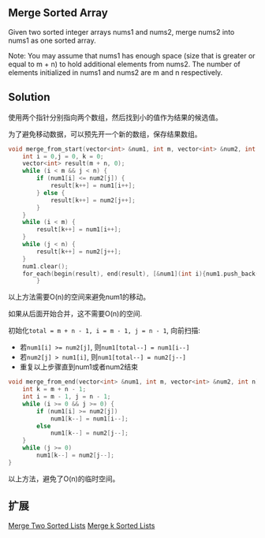 ## Merge Sorted Array

Given two sorted integer arrays nums1 and nums2, merge nums2 into nums1 as one sorted array.

Note:
You may assume that nums1 has enough space (size that is greater or equal to m + n) to hold additional elements from nums2. The number of elements initialized in nums1 and nums2 are m and n respectively.

## Solution

使用两个指针分别指向两个数组，然后找到小的值作为结果的候选值。

为了避免移动数据，可以预先开一个新的数组，保存结果数组。

```cpp
void merge_from_start(vector<int> &num1, int m, vector<int> &num2, int n) {
	int i = 0,j = 0, k = 0;
	vector<int> result(m + n, 0);
	while (i < m && j < n) {
		if (num1[i] <= num2[j]) {
			result[k++] = num1[i++];
		} else {
			result[k++] = num2[j++];
		}
	}
	while (i < m) {
		result[k++] = num1[i++];
	}
	while (j < n) {
		result[k++] = num2[j++];
	}
	num1.clear();
	for_each(begin(result), end(result), [&num1](int i){num1.push_back(i);});
		}
```

以上方法需要O(n)的空间来避免num1的移动。

如果从后面开始合并，这不需要O(n)的空间.

初始化`total = m + n - 1, i = m - 1, j = n - 1`, 向前扫描:

* 若`num1[i] >= num2[j]`, 则`num1[total--] = num1[i--]`
* 若`num2[j] > num1[i]`, 则`num1[total--] = num2[j--]`
* 重复以上步骤直到num1或者num2结束

```cpp
void merge_from_end(vector<int> &num1, int m, vector<int> &num2, int n) {
	int k = m + n - 1;
	int i = m - 1, j = n - 1;
	while (i >= 0 && j >= 0) {
		if (num1[i] >= num2[j])
			num1[k--] = num1[i--];
		else
			num1[k--] = num2[j--];
	}
	while (j >= 0)
		num1[k--] = num2[j--];
}
```

以上方法，避免了O(n)的临时空间。

## 扩展

[Merge Two Sorted Lists](../MergeTwoSortedLists)
[Merge k Sorted Lists](../MergekSortedLists)

